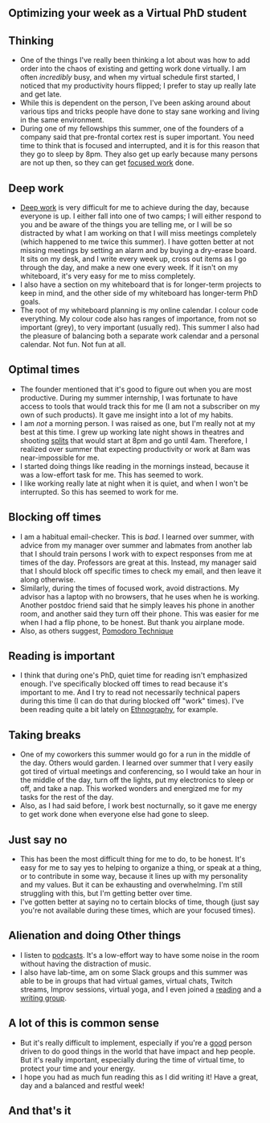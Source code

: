 ## Optimizing your week as a Virtual PhD student

## Thinking
- One of the things I've really been thinking a lot about was how to add order into the chaos of existing and getting work done virtually.
  I am often *incredibly* busy, and when my virtual schedule first started, I noticed that my productivity hours flipped; I prefer to stay up
  really late and get late. 
- While this is dependent on the person, I've been asking around about various tips and tricks people have done to stay sane working and living
  in the same environment. 
- During one of my fellowships this summer, one of the founders of a company said that pre-frontal cortex rest is super important. You need time
  to think that is focused and interrupted, and it is for this reason that they go to sleep by 8pm. They also get up early because many persons
  are not up then, so they can get [focused work](https://knowledge.wharton.upenn.edu/article/deep-work-the-secret-to-achieving-peak-productivity/) done. 
  
## Deep work
- [Deep work](https://www.calnewport.com/books/deep-work/) is very difficult for me to achieve during the day, because everyone is up. I either fall into
  one of two camps; I will either respond to you and be aware of the things you are telling me, or I will be so distracted by what I am working on that
  I will miss meetings completely (which happened to me twice this summer). I have gotten better at not missing meetings by setting an alarm and by
  buying a dry-erase board. It sits on my desk, and I write every week up, cross out items as I go through the day, and make a new one every week.
  If it isn't on my whiteboard, it's very easy for me to miss completely. 
- I also have a section on my whiteboard that is for longer-term projects to keep in mind, and the other side of my whiteboard has longer-term PhD goals.
- The root of my whiteboard planning is my online calendar. I colour code everything. My colour code also has ranges of importance, from not so important (grey),
  to very important (usually red). This summer I also had the pleasure of balancing both a separate work calendar and a personal calendar. Not fun. Not fun at all.
  
## Optimal times
- The founder mentioned that it's good to figure out when you are most productive. During my summer internship, I was fortunate to have access to 
  tools that would track this for me (I am not a subscriber on my own of such products). It gave me insight into a lot of my habits. 
- I am *not* a morning person. I was raised as one, but I'm really not at my best at this time. I grew up working late night shows in theatres and
  shooting [splits](https://standincentral.com/2018/10/31/what-are-splits/) that would start at 8pm and go until 4am. Therefore, I realized over
  summer that expecting productivity or work at 8am was near-impossible for me.
- I started doing things like reading in the mornings instead, because it was a low-effort task for me. This has seemed to work.
- I like working really late at night when it is quiet, and when I won't be interrupted. So this has seemed to work for me. 

## Blocking off times
- I am a habitual email-checker. This is *bad*. I learned over summer, with advice from my manager over summer and labmates from another lab
  that I should train persons I work with to expect responses from me at times of the day. Professors are great at this. Instead, my manager
  said that I should block off specific times to check my email, and then leave it along otherwise.
- Similarly, during the times of focused work, avoid distractions. My advisor has a laptop with no browsers, that he uses when he is working.
  Another postdoc friend said that he simply leaves his phone in another room, and another said they turn off their phone. This was easier for 
  me when I had a flip phone, to be honest. But thank you airplane mode.
- Also, as others suggest, [Pomodoro Technique](https://en.wikipedia.org/wiki/Pomodoro_Technique)

## Reading is important
- I think that during one's PhD, quiet time for reading isn't emphasized enough. I've specifically blocked off times to read because it's important
  to me. And I try to read not necessarily technical papers during this time (I can do that during blocked off "work" times). I've been reading 
  quite a bit lately on [Ethnography](https://www.goodreads.com/book/show/18078994-practical-ethnography), for example. 

## Taking breaks
- One of my coworkers this summer would go for a run in the middle of the day. Others would garden. I learned over summer that I very easily got tired of virtual 
  meetings and conferencing, so I would take an hour in the middle of the day, turn off the lights, put my electronics to sleep or off, and 
  take a nap. This worked wonders and energized me for my tasks for the rest of the day.
- Also, as I had said before, I work best nocturnally, so it gave me energy to get work done when everyone else had gone to sleep.
  
## Just say no
- This has been the most difficult thing for me to do, to be honest. It's easy for me to say yes to helping to organize a thing, or speak at a thing,
  or to contribute in some way, because it lines up with my personality and my values. But it can be exhausting and overwhelming. 
  I'm still struggling with this, but I'm getting better over time. 
- I've gotten better at saying no to certain blocks of time, though (just say you're not available during these times, which are your focused times).

## Alienation and doing Other things
- I listen to [podcasts](https://podcasts.apple.com/us/podcast/how-to-do-grad-school/id1521767027). It's a low-effort way to have some noise
  in the room without having the distraction of music.
- I also have lab-time, am on some Slack groups and this summer was able to be in groups that had virtual games, virtual chats, Twitch streams,
  Improv sessions, virtual yoga, and I even joined a [reading](https://www.wendyssubway.com/programs/reading-groups/abolition-reading-group-end-to-political-policing) 
  and a [writing group](https://www.wendyssubway.com/programs/events/writing-night).
  
## A lot of this is common sense
- But it's really difficult to implement, especially if you're a [good](https://knowyourmeme.com/memes/all-the-things) person driven to do good things in the world that have impact and hep people. But it's really important, especially during the time of virtual time,
  to protect your time and your energy.
- I hope you had as much fun reading this as I did writing it! Have a great, day and a balanced and restful week!
  
## And that's it
  
  
  
